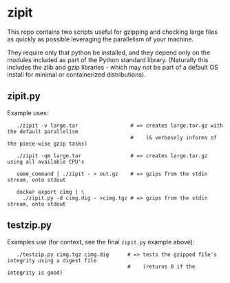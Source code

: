 # zipit

This repo contains two scripts useful for gzipping and checking large files 
as quickly as possible leveraging the parallelism of your machine.

They require only that python be installed, and they depend only on the 
modules included as part of the Python standard library.  (Naturally this
includes the zlib and gzip libraries - which may not be part of a default
OS install for minimal or containerized distributions).

## zipit.py

Example uses:

```
   ./zipit -v large.tar                 # => creates large.tar.gz with the default parallelism 
                                        #    (& verbosely informs of the piece-wise gzip tasks)

   ./zipit -qm large.tar                # => creates large.tar.gz using all available CPU's

   some_command | ./zipit - > out.gz    # => gzips from the stdin stream, onto stdout

   docker export cimg | \
     ./zipit.py -d cimg.dig - >cimg.tgz # => gzips from the stdin stream, onto stdout
```

## testzip.py

Examples use (for context, see the final `zipit.py` example above):

```
   ./testzip.py cimg.tgz cimg.dig      # => tests the gzipped file's integrity using a digest file
                                       #    (returns 0 if the integrity is good)
```
